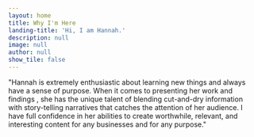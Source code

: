 ```yaml
---
layout: home
title: Why I'm Here
landing-title: 'Hi, I am Hannah.'
description: null
image: null
author: null
show_tile: false
---
```


"Hannah is extremely enthusiastic about learning new things and always have a sense of purpose. When it comes to presenting her work and findings , she has the unique talent of blending cut-and-dry information with story-telling narratives that catches the attention of her audience. I have full confidence in her abilities to create worthwhile, relevant, and interesting content for any businesses and for any purpose."

